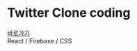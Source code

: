 # Twitter Clone coding
[바로가기](https://643e277080b40e6a6323a846--snazzy-kangaroo-a26d8e.netlify.app/#/)<br/>
React / Firebase / CSS